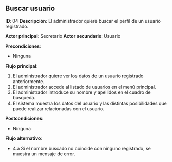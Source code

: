 ## Buscar usuario
**ID**: 04
**Descripción**: El administrador quiere buscar el perfil de un usuario registrado.

**Actor principal**: Secretario
**Actor secundario**: Usuario

**Precondiciones**:
* Ninguna

**Flujo principal**:
1. El administrador quiere ver los datos de un usuario registrado anteriormente.
1. El administrador accede al listado de usuarios en el menú principal.
1. El administrador introduce su nombre y apellidos en el cuadro de búsqueda.
1. El sistema muestra los datos del usuario y las distintas posibilidades que puede realizar relacionadas con el usuario.

**Postcondiciones**: 
* Ninguna

**Flujo alternativo**:
* 4.a Si el nombre buscado no coincide con ninguno registrado, se muestra un mensaje de error.
